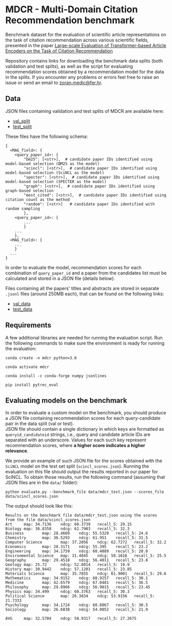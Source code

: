 # MDCR - Multi-Domain Citation Recommendation benchmark

Benchmark dataset for the evaluation of scientific article representations on the task of citation recommendation across various scientific fields, presented in the paper [Large-scale Evaluation of Transformer-based Article Encoders on the Task of Citation Recommendation](https://arxiv.org/abs/2209.05452)

Repository contains links for downloading the benchmark data splits (both validation and test splits), as well as the script for evaluating recommendation scores obtained by a recommendation model for the data in the splits. If you encounter any problems or errors feel free to raise an issue or send an email to <zoran.medic@fer.hr>.

## Data

JSON files containing validation and test splits of MDCR are available here:
* [val_split](https://takelab.fer.hr/data/mdcr/mdcr_val.json)
* [test_split](https://takelab.fer.hr/data/mdcr/mdcr_test.json)

These files have the following schema:
```
{
  <MAG_field>: {
    <query_paper_id>: {
        "bm25": [<str>],  # candidate paper IDs identified using model-based selection (BM25 as the model)
        "scincl": [<str>],  # candidate paper IDs identified using model-based selection (SciNCL as the model)
        "specter": [<str>],  # candidate paper IDs identified using model-based selection (SPECTER as the model)
        "graph": [<str>],  # candidate paper IDs identified using graph-based selection
        "most_cited": [<str>],  # candidate paper IDs identified using citation count as the method
        "random": [<str>]   # candidate paper IDs identified with random sampling
        },
    <query_paper_id>: {
        ...
        }
    ...
    },
  <MAG_field>: {
    ...
    }
  ...
}
```

In order to evaluate the model, recommendation scores for each combination of `query_paper_id` and a paper from the candidates list must be calculated and stored in a JSON file (details below).

Files containing all the papers' titles and abstracts are stored in separate `.jsonl` files (around 250MB each), that can be found on the following links:
* [val_data](https://takelab.fer.hr/data/mdcr/mdcr_val_data.jsonl)
* [test_data](https://takelab.fer.hr/data/mdcr/mdcr_test_data.jsonl)

## Requirements

A few additional libraries are needed for running the evaluation script. Run the following commands to make sure the environment is ready for running the evaluation:

```
conda create -n mdcr python=3.8

conda activate mdcr

conda install -c conda-forge numpy jsonlines

pip install pytrec_eval

```

## Evaluating models on the benchmark

In order to evaluate a custom model on the benchmark, you should produce a JSON file containing recommendation scores for each query-candidate pair in the data split (val or test).  
JSON file should contain a single dictionary in which keys are formatted as `queryid_candidateid` strings, i.e., query and candidate article IDs are separated with an underscore. Values for each such key represent recommendation scores, where **a higher score indicates a higher relevance**.

We provide an example of such JSON file for the scores obtained with the `SciNCL` model on the test set split (`scincl_scores.json`). Running the evaluation on this file should output the results reported in our paper for SciNCL. To obtain those results, run the following command (assuming that JSON files are in the `data/` folder):

```eval
python evaluate.py --benchmark_file data/mdcr_test.json --scores_file data/scincl_scores.json
```

The output should look like this:
```
Results on the benchmark file data/mdcr_test.json using the scores from the file data/scincl_scores.json
Art     map: 34.7136    ndcg: 60.3739   recall_5: 29.15
Biology map: 36.8358    ndcg: 62.7903   recall_5: 32.3
Business        map: 28.4669    ndcg: 55.5329   recall_5: 24.6
Chemistry       map: 36.5293    ndcg: 61.951    recall_5: 31.5
Computer Science        map: 37.2056    ndcg: 62.7272   recall_5: 32.2
Economics       map: 28.3171    ndcg: 55.395    recall_5: 23.2
Engineering     map: 34.1759    ndcg: 60.4889   recall_5: 28.0
Environmental Science   map: 31.4845    ndcg: 58.1616   recall_5: 25.5
Geography       map: 29.4518    ndcg: 56.4011   recall_5: 23.8
Geology map: 25.72      ndcg: 52.8014   recall_5: 19.9
History map: 30.9442    ndcg: 57.1201   recall_5: 23.85
Materials Science       map: 35.7855    ndcg: 61.9001   recall_5: 29.6
Mathematics     map: 34.9152    ndcg: 60.9257   recall_5: 30.1
Medicine        map: 42.6579    ndcg: 67.0481   recall_5: 36.5
Philosophy      map: 29.8966    ndcg: 56.9015   recall_5: 23.45
Physics map: 34.499     ndcg: 60.3763   recall_5: 30.3
Political Science       map: 26.3834    ndcg: 53.9156   recall_5: 21.7333
Psychology      map: 34.1724    ndcg: 60.8867   recall_5: 30.5
Sociology       map: 26.6838    ndcg: 54.0052   recall_5: 21.9

AVG     map: 32.5704    ndcg: 58.9317   recall_5: 27.2675
```
